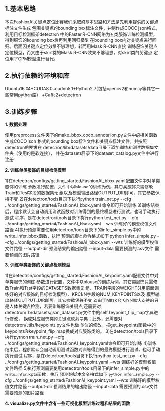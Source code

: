 ## 1.基本思路
本次FashionAI关键点定位比赛我们采取的基本思路和方法是先利用提供的关键点标注文件生成
包围关键点的bounding box标注文件，并制作成COCO json格式，利用目标检测框架detectron
中的Faster R-CNN网络为五类服饰训练检测模型，得到服饰的bounding box后再利用回归模型
在bounding box内对关键点进行回归。后面因关键点定位效果不够理想，转而用Mask R-CNN直接
训练服饰关键点定位模型，而又由于skirt类的Mask R-CNN效果不够理想，对skirt类的关键点
定位用了CPM模型进行替代。

## 2.执行依赖的环境和库
Ubuntu16.04+CUDA8.0+cudnn5.1+Python2.7(包括opencv2和numpy等其它一些常用python库）
+Caffe2+detectron

## 3.训练步骤
**1. 数据处理**

使用preprocess文件夹下的make_bbox_coco_annotation.py文件中的相关函数生成COCO json
格式的bounding box标注文件和关键点标注文件，并按照detectron的要求在
detectron/lib/datasets/data目录下添加训练和测试数据集文件夹（使用的是软连接），
并在datasets目录下的dataset_catalog.py文件中进行注册

**2. 训练单类服饰的目标检测模型**

1)在detectron/configs/getting_started/FashionAI_bbox.yaml配置文件中对单类服饰的训练
参数进行配置，文件中以blouse的训练为例，其它类服饰只需修改Train和Test字段的数据集元
组以及模型输出路径OUTPUT_DIR即可，其它参数保持不变
2)在detectron/tools目录下执行python train_net.py --cfg ../configs/getting_started/FashionAI_bbox.yaml
命令即可开始训练
3)训练结束后，程序默认会自动调用测试函数对训练得到的最终模型进行测试，也可手动执行测试
程序，是在detectron/tools目录下执行python test_net.py --cfg ../configs/getting_started/FashionAI_bbox.yaml --wts 训练好的模型权值文件路径
4)执行预测需要使用detectron/tools目录下的infer_simple.py中的write_infer_bbox函数，执行
预测的脚本命令格式如下
python infer_simple.py --cfg ../configs/getting_started/FashionAI_bbox.yaml --wts
训练好的模型权值文件路径 --output-dir 预测结果的输出路径 --input-data 需要预测的.csv文件 
需要预测的图片路径

**3. 训练单类服饰的关键点检测模型**

1)在detectron/configs/getting_started/FashionAI_keypoint.yaml配置文件中对单类服饰的训练
参数进行配置，文件中以blouse的训练为例，其它类服饰只需修改Train和Test字段的DATASETS数据集元
组、TRAIN字段的WEIGHTS(用前面训练好的对应服饰的目标检测模型）、KRCNN字段的NUM_KEYPOINTS以及
模型输出路径OUTPUT_DIR即可，其它参数保持不变
2)由于Mask R-CNN默认支持的只是人体关键点检测，若要训练服饰关键点,还需要对
detectron/lib/datasets/json_dataset.py文件中的self.keypoint_flip_map字典进行修改，
换成对应服饰类的关键点映射字典；此外，还需要对detectron/utils/keypoints.py文件也做
类似的修改，把get_keypoints函数中的keypoints和keypoint_flip_map换成对应服饰类的。
3)在detectron/tools目录下执行python train_net.py --cfg ../configs/getting_started/FashionAI_keypoint.yaml命令即可开始训练
4)训练结束后，程序默认会自动调用测试函数对训练得到的最终模型进行测试，也可手动执行测试
程序，是在detectron/tools目录下执行python test_net.py --cfg ../configs/getting_started/FashionAI_keypoint.yaml --wts 训练好的模型权值文件路径
5)执行预测需要使用detectron/tools目录下的infer_simple.py中的write_infer_kpts函数，执行
预测的脚本命令格式如下
python infer_simple.py --cfg ../configs/getting_started/FashionAI_keypoint.yaml --wts
训练好的模型权值文件路径 --output-dir 预测结果的输出路径 --input-data 需要预测的.csv文件 
需要预测的图片路径

**4. visualize.py文件中含有一些可视化模型训练过程和结果的函数**
